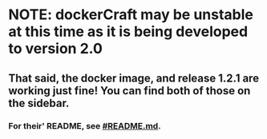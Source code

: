 # NOTE: dockerCraft may be unstable at this time as it is being developed to version 2.0
## That said, the docker image, and release 1.2.1 are working just fine! You can find both of those on the sidebar.
### For their' README, see [#README.md]().